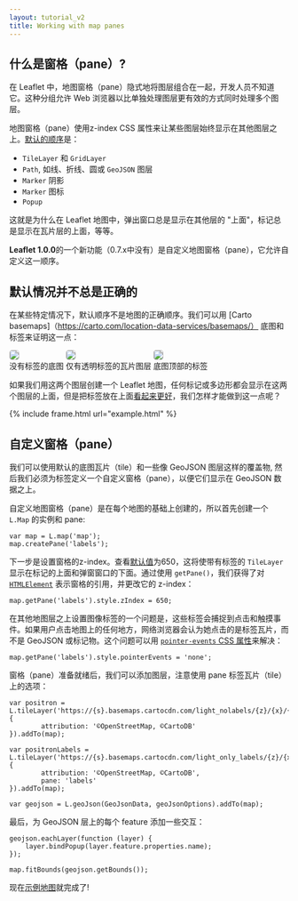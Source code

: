 ```yaml
---
layout: tutorial_v2
title: Working with map panes
---
```


## 什么是窗格（pane）?

在 Leaflet 中，地图窗格（pane）隐式地将图层组合在一起，开发人员不知道它。这种分组允许 Web 浏览器以比单独处理图层更有效的方式同时处理多个图层。

地图窗格（pane）使用z-index CSS 属性来让某些图层始终显示在其他图层之上。[默认的顺序](/reference.html#map-pane)是：

* `TileLayer` 和 `GridLayer`
* `Path`, 如线、折线、圆或 `GeoJSON` 图层
* `Marker` 阴影
* `Marker` 图标
* `Popup`

这就是为什么在 Leaflet 地图中，弹出窗口总是显示在其他层的 "上面"，标记总是显示在瓦片层的上面，等等。

**Leaflet 1.0.0**的一个新功能（0.7.x中没有）是自定义地图窗格（pane），它允许自定义这一顺序。

## 默认情况并不总是正确的

在某些特定情况下，默认顺序不是地图的正确顺序。我们可以用 [Carto basemaps]（https://carto.com/location-data-services/basemaps/） 底图和标签来证明这一点：


<style>
.tiles img {
    border: 1px solid #ccc;
    border-radius: 5px;
}
</style>

<div class='tiles'>
<div style='display: inline-block'>
<img src="https://a.basemaps.cartocdn.com/light_nolabels/4/8/5.png" class="bordered-img" /><br/>
没有标签的底图
</div>

<div style='display: inline-block'>
<img src="https://a.basemaps.cartocdn.com/light_only_labels/4/8/5.png" class="bordered-img" /><br/>
仅有透明标签的瓦片图层
</div>

<div style='display: inline-block; position:relative;'>
<img src="https://a.basemaps.cartocdn.com/light_nolabels/4/8/5.png" class="bordered-img" />
<img src="https://a.basemaps.cartocdn.com/light_only_labels/4/8/5.png"  style='position:absolute; left:0; top:0;'/><br/>
底图顶部的标签
</div>
</div>

如果我们用这两个图层创建一个 Leaflet 地图，任何标记或多边形都会显示在这两个图层的上面，但是把标签放在上面[看起来更好](http://blog.cartodb.com/let-your-labels-shine/)，我们怎样才能做到这一点呢？

{% include frame.html url="example.html" %}

## 自定义窗格（pane）

我们可以使用默认的底图瓦片（tile）和一些像 GeoJSON 图层这样的覆盖物, 然后我们必须为标签定义一个自定义窗格（pane），以便它们显示在 GeoJSON 数据之上。

自定义地图窗格（pane）是在每个地图的基础上创建的，所以首先创建一个 `L.Map` 的实例和 pane:


    var map = L.map('map');
    map.createPane('labels');


下一步是设置窗格的z-index。查看[默认值](https://github.com/Leaflet/Leaflet/blob/v1.0.0/dist/leaflet.css#L87)为650，这将使带有标签的 `TileLayer` 显示在标记的上面和弹窗窗口的下面。通过使用 `getPane()`，我们获得了对 [`HTMLElement`](https://developer.mozilla.org/docs/Web/API/HTMLElement) 表示窗格的引用，并更改它的 z-index：


    map.getPane('labels').style.zIndex = 650;


在其他地图层之上设置图像标签的一个问题是，这些标签会捕捉到点击和触摸事件。如果用户点击地图上的任何地方，网络浏览器会认为她点击的是标签瓦片，而不是 GeoJSON 或标记物。这个问题可以用 [`pointer-events` CSS 属性](https://developer.mozilla.org/en-US/docs/Web/CSS/pointer-events)来解决：


    map.getPane('labels').style.pointerEvents = 'none';


窗格（pane）准备就绪后，我们可以添加图层，注意使用 pane 标签瓦片（tile）上的选项：


    var positron = L.tileLayer('https://{s}.basemaps.cartocdn.com/light_nolabels/{z}/{x}/{y}.png', {
            attribution: '©OpenStreetMap, ©CartoDB'
    }).addTo(map);

    var positronLabels = L.tileLayer('https://{s}.basemaps.cartocdn.com/light_only_labels/{z}/{x}/{y}.png', {
            attribution: '©OpenStreetMap, ©CartoDB',
            pane: 'labels'
    }).addTo(map);

    var geojson = L.geoJson(GeoJsonData, geoJsonOptions).addTo(map);

最后，为 GeoJSON 层上的每个 feature 添加一些交互：

    geojson.eachLayer(function (layer) {
        layer.bindPopup(layer.feature.properties.name);
    });

    map.fitBounds(geojson.getBounds());


现在[示例地图](example.html)就完成了!



